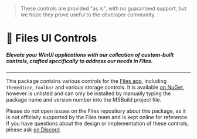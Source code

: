 > These controls are provided "as is", with no guaranteed support, but we hope they prove useful to the developer community.
# 📁 Files UI Controls

##### Elevate your WinUI applications with our collection of custom-built controls, crafted specifically to address our needs in Files.

---

This package contains various controls for the [Files app](https://files.community), including `ThemedIcon`, `Toolbar` and various storage controls.
It is available [on NuGet](https://www.nuget.org/packages/Files.App.Controls), however is unlisted and can only be installed by manually typing the package name and version number into the MSBuild project file.

Please do not open issues on the Files repository about this package, as it is not officially supported by the Files team and is kept online for reference.
If you have questions about the design or implementation of these controls, please ask [on Discord](https://discord.gg/files).
